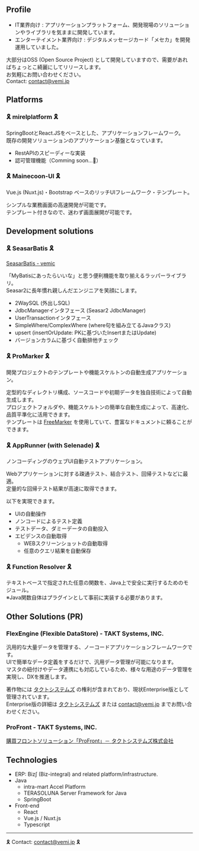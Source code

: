 ## Profile

- IT業界向け : アプリケーションプラットフォーム、開発現場のソリューションやライブラリを気ままに開発しています。  
- エンターテイメント業界向け : デジタルメッセージカード「メセカ」を開発運用していました。

<!--
サービス・ソリューション紹介は ~~[こちら](https://vemic.github.io/)~~ 🚧
-->

大部分はOSS (Open Source Project) として開発していますので、需要があればちょっとこ綺麗にしてリリースします。  
お気軽にお問い合わせください。  
Contact: contact@vemi.jp

## Platforms

### 🎗 mirelplatform 🎗

SpringBootとReact.JSをベースとした、アプリケーションフレームワーク。  
既存の開発ソリューションのアプリケーション基盤となっています。  

- RestAPIのスピーディーな実装
- 認可管理機能（Comming soon...🚧）

### 🎗 Mainecoon-UI 🎗

Vue.js (Nuxt.js)・Bootstrap ベースのリッチUIフレームワーク・テンプレート。

シンプルな業務画面の高速開発が可能です。  
テンプレート付きなので、迷わず画面展開が可能です。  

## Development solutions

### 🎗 SeasarBatis 🎗

[SeasarBatis - vemic](https://github.com/vemic/seasar-batis)

「MyBatisにあったらいいな」と思う便利機能を取り揃えるラッパーライブラリ。  
Seasar2に長年慣れ親しんだエンジニアを笑顔にします。  

- 2WaySQL (外出しSQL)
- JdbcManagerインタフェース (Seasar2 JdbcManager)
- UserTransactionインタフェース
- SimpleWhere/ComplexWhere (where句を組み立てるJavaクラス)
- upsert (insertOrUpdate: PKに基づいたInsertまたはUpdate)
- バージョンカラムに基づく自動排他チェック

### 🎗 ProMarker 🎗

開発プロジェクトのテンプレートや機能スケルトンの自動生成アプリケーション。  

定型的なディレクトリ構成、ソースコードや初期データを独自技術によって自動生成します。  
プロジェクトフォルダや、機能スケルトンの簡単な自動生成によって、高速化、品質平準化に活用できます。  
テンプレートは [FreeMarker](https://freemarker.apache.org/) を使用していて、豊富なドキュメントに頼ることができます。  

### 🎗 AppRunner (with Selenade) 🎗

ノンコーディングのウェブUI自動テストアプリケーション。  

Webアプリケーションに対する疎通テスト、結合テスト、回帰テストなどに最適。  
定量的な回帰テスト結果が高速に取得できます。  

以下を実現できます。
- UIの自動操作
- ノンコードによるテスト定義
- テストデータ、ダミーデータの自動投入
- エビデンスの自動取得
  - WEBスクリーンショットの自動取得
  - 任意のクエリ結果を自動保存

### 🎗 Function Resolver 🎗

テキストベースで指定された任意の関数を、Java上で安全に実行するためのモジュール。  
※Java関数自体はプラグインとして事前に実装する必要があります。  

## Other Solutions (PR)

### FlexEngine (Flexible DataStore) - TAKT Systems, INC.

汎用的な大量データを管理する、ノーコードアプリケーションフレームワークです。  
UIで簡単なデータ定義をするだけで、汎用データ管理が可能になります。  
マスタの紐付けやデータ連携にも対応しているため、様々な用途のデータ管理を実現し、DXを推進します。  

著作物には [タクトシステムズ](https://www.takt.co.jp/) の権利が含まれており、現状Enterprise版として管理されています。  
Enterprise版の詳細は [タクトシステムズ](https://www.takt.co.jp/) または contact@vemi.jp までお問い合わせください。  

### ProFront - TAKT Systems, INC.

[購買フロントソリューション「ProFront」－ タクトシステムズ株式会社](https://www.takt.co.jp/services/profront/) 

## Technologies

- ERP: Biz∫ (Biz-integral) and related platform/infrastructure.
- Java
  - intra-mart Accel Platform
  - TERASOLUNA Server Framework for Java
  - SpringBoot
- Front-end
  - React
  - Vue.js / Nuxt.js
  - Typescript

---

🎗 Contact: contact@vemi.jp 🎗

<!--
**vemic/vemic** is a ✨ _special_ ✨ repository because its `README.md` (this file) appears on your GitHub profile.

Here are some ideas to get you started:

- 🔭 I’m currently working on ...
- 🌱 I’m currently learning ...
- 👯 I’m looking to collaborate on ...
- 🤔 I’m looking for help with ...
- 💬 Ask me about ...
- 📫 How to reach me: ...
- 😄 Pronouns: ...
- ⚡ Fun fact: ...
-->

